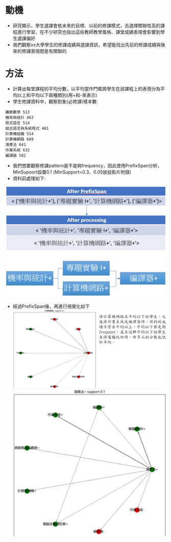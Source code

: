 
# 動機
- 研究顯示，學生選課會依未來的目標、以前的修課模式，去選擇關聯性高的課程進行學習，在不少研究也指出這些教師教學風格、課堂成績表現會影響到學生選課偏好
- 我們觀察xx大學學生的修課成績與選課資訊，希望能找出先前的修課成績與後來的修課表現間是有關聯的
# 方法
- 計算出每堂課程的平均分數，以平均當作門檻將學生在該課程上的表現分為平均以上和平均以下兩種類別(用+和-來表示)
- 學生修課資料中，觀察對象(必修課)樣本數:
```
離散數學 513
機率與統計 463
程式語言 514
組合語言與系統程式 481
計算機組織 514
計算機網路 609
演算法 641
作業系統 632
編譯器 582
```

- 我們想要觀察修課pattern是不是夠frequency，因此使用PrefixSpan分析，MinSupoort設置0.1 (MinSupport=0.3、0.05放投影片附錄)
- 資料前處理如下:


![image](https://github.com/B0544218/Introduction_resume/blob/main/during_period_of_master_degree/data_mining/figure1.JPG)

- 經過PrefixSpan後，再進行視覺化如下
![image](https://github.com/B0544218/Introduction_resume/blob/main/during_period_of_master_degree/data_mining/figure2.JPG)
![image](https://github.com/B0544218/Introduction_resume/blob/main/during_period_of_master_degree/data_mining/figure3.JPG)
